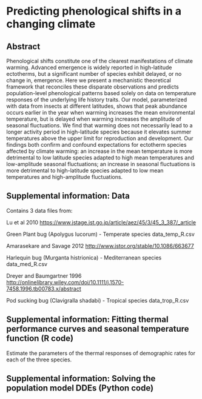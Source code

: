 # Predicting phenological shifts in a changing climate

## Abstract
Phenological shifts constitute one of the clearest manifestations of climate warming.  Advanced emergence is widely reported in high-latitude ectotherms, but a significant number of species exhibit delayed, or no change in, emergence.  Here we present a mechanistic theoretical framework that reconciles these disparate observations and predicts population-level phenological patterns based solely on data on temperature responses of the underlying life history traits.  Our model, parameterized with data from insects at different latitudes, shows that peak abundance occurs earlier in the year when warming increases the mean environmental temperature, but is delayed when warming increases the amplitude of seasonal fluctuations.  We find that warming does not necessarily lead to a longer activity period in high-latitude species because it elevates summer temperatures above the upper limit for reproduction and development.  Our findings both confirm and confound expectations for ectotherm species affected by climate warming: an increase in the mean temperature is more detrimental to low latitude species adapted to high mean temperatures and low-amplitude seasonal fluctuations; an increase in seasonal fluctuations is more detrimental to high-latitude species adapted to low mean temperatures and high-amplitude fluctuations. 

## Supplemental information: Data

Contains 3 data files from:

Lu et al 2010 https://www.jstage.jst.go.jp/article/aez/45/3/45_3_387/_article

Green Plant bug (Apolygus lucorum) - Temperate species
data_temp_R.csv

Amarasekare and Savage 2012 http://www.jstor.org/stable/10.1086/663677

Harlequin bug (Murganta histrionica) - Mediterranean species
data_med_R.csv

Dreyer and Baumgartner 1996 http://onlinelibrary.wiley.com/doi/10.1111/j.1570-7458.1996.tb00783.x/abstract

Pod sucking bug (Clavigralla shadabi) - Tropical species
data_trop_R.csv

## Supplemental information: Fitting thermal performance curves and seasonal temperature function (R code)

Estimate the parameters of the thermal responses of demographic rates for each of the three species. 

## Supplemental information: Solving the population model DDEs (Python code)

